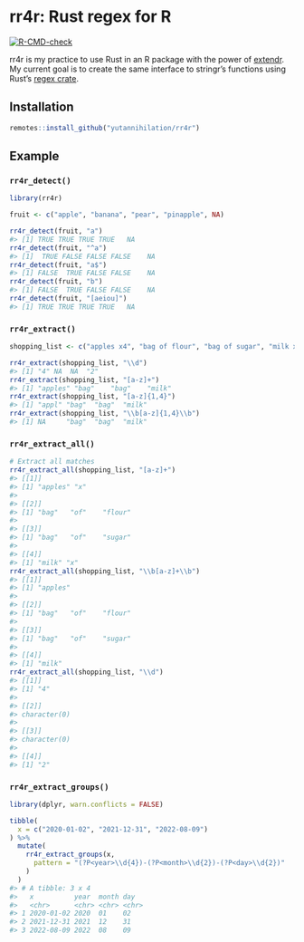 
<!-- README.md is generated from README.Rmd. Please edit that file -->

# rr4r: Rust regex for R

<!-- badges: start -->

[![R-CMD-check](https://github.com/yutannihilation/rr4r/workflows/R-CMD-check/badge.svg)](https://github.com/yutannihilation/rr4r/actions)
<!-- badges: end -->

rr4r is my practice to use Rust in an R package with the power of
[extendr](https://github.com/extendr/extendr). My current goal is to
create the same interface to stringr’s functions using Rust’s [regex
crate](https://docs.rs/regex/1.4.3/regex/).

## Installation

``` r
remotes::install_github("yutannihilation/rr4r")
```

## Example

### `rr4r_detect()`

``` r
library(rr4r)

fruit <- c("apple", "banana", "pear", "pinapple", NA)

rr4r_detect(fruit, "a")
#> [1] TRUE TRUE TRUE TRUE   NA
rr4r_detect(fruit, "^a")
#> [1]  TRUE FALSE FALSE FALSE    NA
rr4r_detect(fruit, "a$")
#> [1] FALSE  TRUE FALSE FALSE    NA
rr4r_detect(fruit, "b")
#> [1] FALSE  TRUE FALSE FALSE    NA
rr4r_detect(fruit, "[aeiou]")
#> [1] TRUE TRUE TRUE TRUE   NA
```

### `rr4r_extract()`

``` r
shopping_list <- c("apples x4", "bag of flour", "bag of sugar", "milk x2")

rr4r_extract(shopping_list, "\\d")
#> [1] "4" NA  NA  "2"
rr4r_extract(shopping_list, "[a-z]+")
#> [1] "apples" "bag"    "bag"    "milk"
rr4r_extract(shopping_list, "[a-z]{1,4}")
#> [1] "appl" "bag"  "bag"  "milk"
rr4r_extract(shopping_list, "\\b[a-z]{1,4}\\b")
#> [1] NA     "bag"  "bag"  "milk"
```

### `rr4r_extract_all()`

``` r
# Extract all matches
rr4r_extract_all(shopping_list, "[a-z]+")
#> [[1]]
#> [1] "apples" "x"     
#> 
#> [[2]]
#> [1] "bag"   "of"    "flour"
#> 
#> [[3]]
#> [1] "bag"   "of"    "sugar"
#> 
#> [[4]]
#> [1] "milk" "x"
rr4r_extract_all(shopping_list, "\\b[a-z]+\\b")
#> [[1]]
#> [1] "apples"
#> 
#> [[2]]
#> [1] "bag"   "of"    "flour"
#> 
#> [[3]]
#> [1] "bag"   "of"    "sugar"
#> 
#> [[4]]
#> [1] "milk"
rr4r_extract_all(shopping_list, "\\d")
#> [[1]]
#> [1] "4"
#> 
#> [[2]]
#> character(0)
#> 
#> [[3]]
#> character(0)
#> 
#> [[4]]
#> [1] "2"
```

### `rr4r_extract_groups()`

``` r
library(dplyr, warn.conflicts = FALSE)

tibble(
  x = c("2020-01-02", "2021-12-31", "2022-08-09")
) %>% 
  mutate(
    rr4r_extract_groups(x, 
      pattern = "(?P<year>\\d{4})-(?P<month>\\d{2})-(?P<day>\\d{2})"
    )
  )
#> # A tibble: 3 x 4
#>   x          year  month day  
#>   <chr>      <chr> <chr> <chr>
#> 1 2020-01-02 2020  01    02   
#> 2 2021-12-31 2021  12    31   
#> 3 2022-08-09 2022  08    09
```
